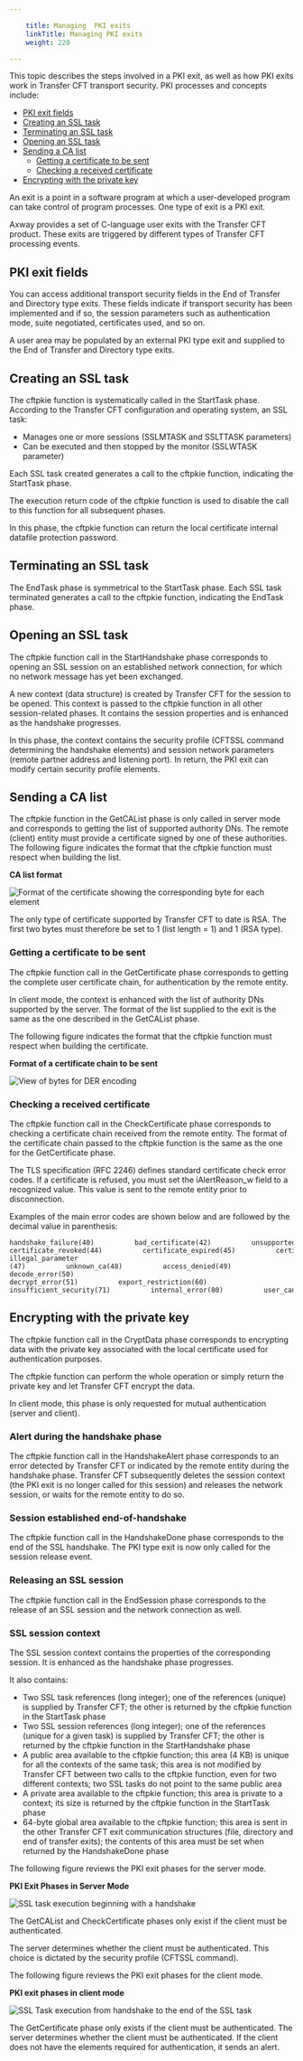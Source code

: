 ```yaml
---

    title: Managing  PKI exits
    linkTitle: Managing PKI exits
    weight: 220

---
```

This topic describes the steps involved in a PKI exit, as well as how
PKI exits work in Transfer CFT transport security. PKI processes and concepts
include:

- [PKI
    exit fields](#PKI_exit_fields)
- [Creating
    an SSL task](#Creating_an_SSL_task)
- [Terminating
    an SSL task](#Terminating_an_SSL_task)
- [Opening
    an SSL task](#Opening_an_SSL_task)
- [Sending
    a CA list](#Getting_a_CA_list_to_be_sent)
    -   [Getting
        a certificate to be sent](#Getting_a_certificate_to_be_sent)
    -   [Checking
        a received certificate](#Checking_a_received_certificate)
- [Encrypting with the private
    key](#Encrypting_with_the_private_key)

An exit is a point in a software program at
which a user-developed program can take control of program processes.
One type of exit is a PKI exit.

Axway provides a set of C-language user exits
with the Transfer CFT product. These exits are triggered by different
types of Transfer CFT processing events.

<span id="PKI_exit_fields"></span>

## PKI exit fields

You can access additional transport security fields in
the End of Transfer
and Directory type
exits. These fields indicate if transport security has been implemented
and if so, the session parameters such as authentication mode, suite
negotiated, certificates used, and so on.

A user area may be populated by an external
PKI type exit and supplied to the End
of Transfer and Directory type
exits.

<span id="Creating_an_SSL_task"></span>

## Creating an SSL task

The cftpkie function is systematically called in the StartTask
phase. According to the Transfer CFT configuration and operating system,
an SSL task:

- Manages one or
    more sessions (SSLMTASK and SSLTTASK parameters)
- Can be executed
    and then stopped by the monitor (SSLWTASK parameter)

Each SSL task created generates a call to the cftpkie function,
indicating the StartTask phase.

The execution return code of the cftpkie function is used to
disable the call to this function for all subsequent phases.

In this phase, the cftpkie function can return the local certificate
internal datafile protection password.

<span id="Terminating_an_SSL_task"></span>

## Terminating an SSL task

The EndTask phase is symmetrical to the StartTask phase.
Each SSL task terminated generates a call to the cftpkie function,
indicating the EndTask phase.

<span id="Opening_an_SSL_task"></span>

## Opening an SSL task

The cftpkie function call in the StartHandshake phase
corresponds to opening an SSL session on an established network connection,
for which no network message has yet been exchanged.

A new context (data structure) is created by Transfer CFT for the session
to be opened. This context is passed to the cftpkie function in
all other session-related phases. It contains the session properties and
is enhanced as the handshake progresses.

In this phase, the context contains the security profile (CFTSSL command
determining the handshake elements) and session network parameters (remote
partner address and listening port). In return, the PKI exit can modify
certain security profile elements.

<span id="Getting_a_CA_list_to_be_sent"></span>

## Sending a CA list

The cftpkie function in the GetCAList phase is only called in
server mode and corresponds to getting the list of supported authority
DNs. The remote (client) entity must provide a certificate signed by one
of these authorities. The following figure indicates the format that the
cftpkie function must respect when building the list.

********<span class="autonumber"></span>CA list format********

![Format of the certificate showing the corresponding byte for each element](/Images/TransferCFT/Image1876.gif)

The only type of certificate supported by Transfer CFT to date is RSA.
The first two bytes must therefore be set to 1 (list length = 1) and 1
(RSA type).

<span id="Getting_a_certificate_to_be_sent"></span>

### Getting a certificate to be sent

The cftpkie function call in the GetCertificate phase
corresponds to getting the complete user certificate chain, for authentication
by the remote entity.

In client mode, the context is enhanced with the list of authority DNs
supported by the server. The format of the list supplied to the exit is
the same as the one described in the GetCAList phase.

The following figure indicates the format that the cftpkie function
must respect when building the certificate.

********<span class="autonumber"></span>Format of a certificate chain to be sent********

![View of bytes for DER encoding](/Images/TransferCFT/Image1877.gif)

<span id="Checking_a_received_certificate"></span>

### Checking a received certificate

The cftpkie function call in the CheckCertificate phase
corresponds to checking a certificate chain received from the remote entity.
The format of the certificate chain passed to the cftpkie function
is the same as the one for the GetCertificate phase.

The TLS specification (RFC 2246) defines standard certificate check
error codes. If a certificate is refused, you must set the iAlertReason\_w
field to a recognized value. This value is sent to the remote entity prior
to disconnection.

Examples of the main error codes are shown below and are followed by
the decimal value in parenthesis:

```
handshake_failure(40)          bad_certificate(42)          unsupported_certificate(43)
certificate_revoked(44)          certificate_expired(45)          certificate_unknown(46)
illegal_parameter     (47)          unknown_ca(48)          access_denied(49)
decode_error(50)              
decrypt_error(51)          export_restriction(60)
insufficient_security(71)          internal_error(80)          user_canceled(90)
```
<span id="Encrypting_with_the_private_key"></span>

## Encrypting with the private key

The cftpkie function call in the CryptData phase corresponds
to encrypting data with the private key associated with the local certificate
used for authentication purposes.

The cftpkie function can perform the whole operation or simply
return the private key and let Transfer CFT encrypt the data.

In client mode, this phase is only requested for mutual authentication
(server and client).

<span id="Alert_during_the_handshake_phase"></span>

### Alert during the handshake phase

The cftpkie function call in the HandshakeAlert phase
corresponds to an error detected by Transfer CFT or indicated by the remote
entity during the handshake phase. Transfer CFT subsequently deletes the
session context (the PKI exit is no longer called for this session) and
releases the network session, or waits for the remote entity to do so.

<span id="Session_established_end_of_handshake"></span>

### Session established end-of-handshake

The cftpkie function call in the HandshakeDone phase corresponds
to the end of the SSL handshake. The PKI type exit is now only called
for the session release event.

<span id="Releasing_an_SSL_session"></span>

### Releasing an SSL session

The cftpkie function call in the EndSession phase corresponds
to the release of an SSL session and the network connection as well.

<span id="SSL_session_context"></span>

### SSL session context

The SSL session context contains the properties of the corresponding
session. It is enhanced as the handshake phase progresses.

It also contains:

- Two SSL task references
    (long integer); one of the references (unique) is supplied by Transfer
    CFT; the other is returned by the cftpkie function in the StartTask
    phase
- Two SSL session
    references (long integer); one of the references (unique for a given task)
    is supplied by Transfer CFT; the other is returned by the cftpkie
    function in the StartHandshake phase
- A public area available
    to the cftpkie function; this area (4 KB) is unique for all the
    contexts of the same task; this area is not modified by Transfer CFT between
    two calls to the cftpkie function, even for two different contexts;
    two SSL tasks do not point to the same public area
- A private area
    available to the cftpkie function; this area is private to a context;
    its size is returned by the cftpkie function in the StartTask
    phase
- 64-byte global
    area available to the cftpkie function; this area is sent in the
    other Transfer CFT exit communication structures (file, directory and
    end of transfer exits); the contents of this area must be set when returned
    by the HandshakeDone phase

The following figure reviews the PKI exit phases for the server mode.

********<span class="autonumber"></span>PKI Exit Phases in Server Mode********

![SSL task execution beginning with a handshake](/Images/TransferCFT/Image1878.gif)

The GetCAList and CheckCertificate phases only exist if
the client must be authenticated.

The server determines whether the client must be authenticated. This
choice is dictated by the security profile (CFTSSL command).

The following figure reviews the PKI exit phases for the client mode.

********<span class="autonumber"></span>PKI exit phases in client mode********

![SSL Task execution from handshake to the end of the SSL task](/Images/TransferCFT/Image1879.gif)

The GetCertificate phase only exists if the client must be authenticated.
The server determines whether the client must be authenticated. If the
client does not have the elements required for authentication, it sends
an alert.
